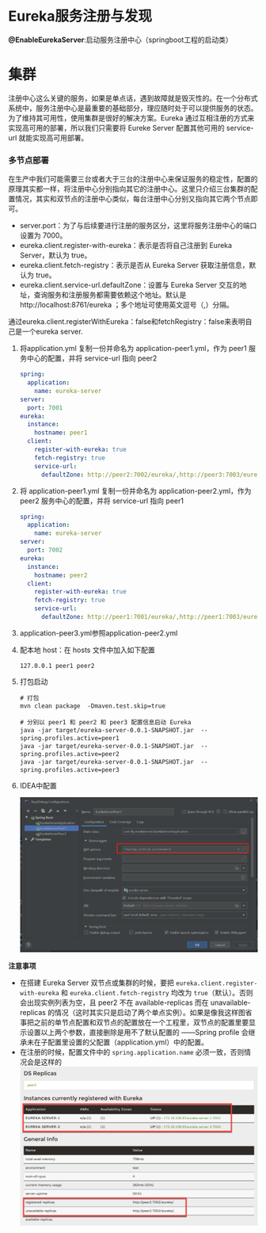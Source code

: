 # Eureka服务注册与发现 

**@EnableEurekaServer**:启动服务注册中心（springboot工程的启动类）



# 集群

注册中心这么关键的服务，如果是单点话，遇到故障就是毁灭性的。在一个分布式系统中，服务注册中心是最重要的基础部分，理应随时处于可以提供服务的状态。为了维持其可用性，使用集群是很好的解决方案。Eureka 通过互相注册的方式来实现高可用的部署，所以我们只需要将 Eureke Server 配置其他可用的 service-url 就能实现高可用部署。

### 多节点部署

在生产中我们可能需要三台或者大于三台的注册中心来保证服务的稳定性，配置的原理其实都一样，将注册中心分别指向其它的注册中心。这里只介绍三台集群的配置情况，其实和双节点的注册中心类似，每台注册中心分别又指向其它两个节点即可。

- server.port：为了与后续要进行注册的服务区分，这里将服务注册中心的端口设置为 7000。
- eureka.client.register-with-eureka：表示是否将自己注册到 Eureka Server，默认为 true。
- eureka.client.fetch-registry：表示是否从 Eureka Server 获取注册信息，默认为 true。
- eureka.client.service-url.defaultZone：设置与 Eureka Server 交互的地址，查询服务和注册服务都需要依赖这个地址。默认是 http://localhost:8761/eureka ；多个地址可使用英文逗号（,）分隔。

通过eureka.client.registerWithEureka：false和fetchRegistry：false来表明自己是一个eureka server.



1. 将application.yml 复制一份并命名为 application-peer1.yml，作为 peer1 服务中心的配置，并将 service-url 指向 peer2

   ```yaml
   spring:
     application:
       name: eureka-server
   server:
     port: 7001
   eureka:
     instance:
       hostname: peer1
     client:
       register-with-eureka: true
       fetch-registry: true
       service-url:
         defaultZone: http://peer2:7002/eureka/,http://peer3:7003/eureka/
   
   ```

2. 将 application-peer1.yml 复制一份并命名为 application-peer2.yml，作为 peer2 服务中心的配置，并将 service-url 指向 peer1

   ```yaml
   spring:
     application:
       name: eureka-server
   server:
     port: 7002
   eureka:
     instance:
       hostname: peer2
     client:
       register-with-eureka: true
       fetch-registry: true
       service-url:
         defaultZone: http://peer1:7001/eureka/,http://peer1:7003/eureka/
   ```

3. application-peer3.yml参照application-peer2.yml

4. 配本地 host：在 hosts 文件中加入如下配置

   ~~~
   127.0.0.1 peer1 peer2
   ~~~

5. 打包启动

   ~~~shell
   # 打包
   mvn clean package  -Dmaven.test.skip=true
   
   # 分别以 peer1 和 peer2 和 peer3 配置信息启动 Eureka
   java -jar target/eureka-server-0.0.1-SNAPSHOT.jar  --spring.profiles.active=peer1
   java -jar target/eureka-server-0.0.1-SNAPSHOT.jar  --spring.profiles.active=peer2
   java -jar target/eureka-server-0.0.1-SNAPSHOT.jar  --spring.profiles.active=peer3
   ~~~

6. IDEA中配置


   ![image](src/main/resources/idea配置.png)

**注意事项**

- 在搭建 Eureka Server 双节点或集群的时候，要把 `eureka.client.register-with-eureka` 和 `eureka.client.fetch-registry` 均改为 `true`（默认）。否则会出现实例列表为空，且 peer2 不在 available-replicas 而在 unavailable-replicas 的情况（这时其实只是启动了两个单点实例）。如果是像我这样图省事把之前的单节点配置和双节点的配置放在一个工程里，双节点的配置里要显示设置以上两个参数，直接删除是用不了默认配置的 ——Spring profile 会继承未在子配置里设置的父配置（application.yml）中的配置。
- 在注册的时候，配置文件中的 `spring.application.name` 必须一致，否则情况会是这样的
  ![img](src/main/resources/控制台.jpg)



